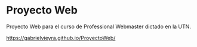 # Proyecto Web
Proyecto Web para el curso de Professional Webmaster dictado en la UTN.

https://gabrielvieyra.github.io/ProyectoWeb/
